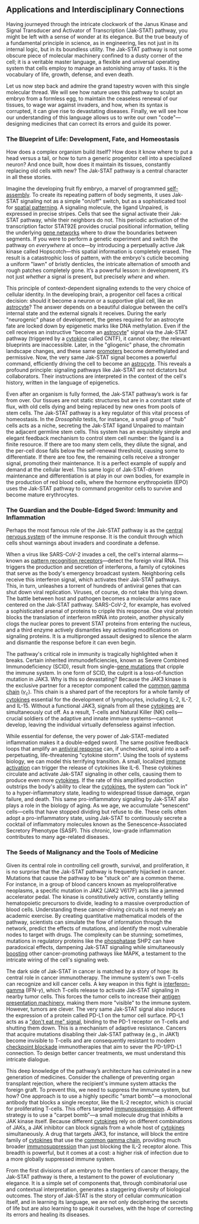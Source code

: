 ## Applications and Interdisciplinary Connections

Having journeyed through the intricate clockwork of the Janus Kinase and Signal Transducer and Activator of Transcription (Jak-STAT) pathway, you might be left with a sense of wonder at its elegance. But the true beauty of a fundamental principle in science, as in engineering, lies not just in its internal logic, but in its boundless utility. The Jak-STAT pathway is not some obscure piece of molecular machinery confined to a dusty corner of the cell; it is a veritable master language, a flexible and universal operating system that cells employ to manage an astonishing array of tasks. It is the vocabulary of life, growth, defense, and even death.

Let us now step back and admire the grand tapestry woven with this single molecular thread. We will see how nature uses this pathway to sculpt an embryo from a formless egg, to maintain the ceaseless renewal of our tissues, to wage war against invaders, and how, when its syntax is corrupted, it can give rise to devastating diseases. Finally, we will see how our understanding of this language allows us to write our own "code"—designing medicines that can correct its errors and guide its power.

### The Blueprint of Life: Development, Fate, and Homeostasis

How does a complex organism build itself? How does it know where to put a head versus a tail, or how to turn a generic progenitor cell into a specialized neuron? And once built, how does it maintain its tissues, constantly replacing old cells with new? The Jak-STAT pathway is a central character in all these stories.

Imagine the developing fruit fly embryo, a marvel of programmed [self-assembly](@article_id:142894). To create its repeating pattern of body segments, it uses Jak-STAT signaling not as a simple "on/off" switch, but as a sophisticated tool for [spatial patterning](@article_id:188498). A signaling molecule, the ligand Unpaired, is expressed in precise stripes. Cells that see the signal activate their Jak-STAT pathway, while their neighbors do not. This periodic activation of the transcription factor STAT92E provides crucial positional information, telling the underlying [gene networks](@article_id:262906) where to draw the boundaries between segments. If you were to perform a genetic experiment and switch the pathway on *everywhere* at once—by introducing a perpetually active Jak kinase called Hopscotch—this spatial information is completely erased. The result is a catastrophic loss of pattern, with the embryo's cuticle becoming a uniform "lawn" of bristly denticles, the intricate alternation of smooth and rough patches completely gone. It’s a powerful lesson: in development, it’s not just *whether* a signal is present, but precisely *where* and *when*.

This principle of context-dependent signaling extends to the very choice of cellular identity. In the developing brain, a progenitor cell faces a critical decision: should it become a neuron or a supportive glial cell, like an [astrocyte](@article_id:190009)? The answer depends on a beautiful dialogue between the cell’s internal state and the external signals it receives. During the early "neurogenic" phase of development, the genes required for an astrocyte fate are locked down by epigenetic marks like DNA methylation. Even if the cell receives an instructive "become an [astrocyte](@article_id:190009)" signal via the Jak-STAT pathway (triggered by a [cytokine](@article_id:203545) called CNTF), it cannot obey; the relevant blueprints are inaccessible. Later, in the "gliogenic" phase, the chromatin landscape changes, and these same [promoters](@article_id:149402) become demethylated and permissive. Now, the very same Jak-STAT signal becomes a powerful command, efficiently driving the cell to become an [astrocyte](@article_id:190009). This reveals a profound principle: signaling pathways like Jak-STAT are not dictators but collaborators. Their instructions are interpreted in the context of the cell's history, written in the language of epigenetics.

Even after an organism is fully formed, the Jak-STAT pathway’s work is far from over. Our tissues are not static structures but are in a constant state of flux, with old cells dying and being replaced by new ones from pools of stem cells. The Jak-STAT pathway is a key regulator of this vital process of homeostasis. In the *Drosophila* testis, for instance, a small group of "hub" cells acts as a niche, secreting the Jak-STAT ligand Unpaired to maintain the adjacent germline stem cells. This system has an exquisitely simple and elegant feedback mechanism to control stem cell number: the ligand is a finite resource. If there are too many stem cells, they dilute the signal, and the per-cell dose falls below the self-renewal threshold, causing some to differentiate. If there are too few, the remaining cells receive a stronger signal, promoting their maintenance. It is a perfect example of supply and demand at the cellular level. This same logic of Jak-STAT-driven maintenance and differentiation is at play in our own bodies, for example in the production of red blood cells, where the hormone erythropoietin (EPO) uses the Jak-STAT pathway to command progenitor cells to survive and become mature erythrocytes.

### The Guardian and the Double-Edged Sword: Immunity and Inflammation

Perhaps the most famous role of the Jak-STAT pathway is as the [central nervous system](@article_id:148221) of the immune response. It is the conduit through which cells shout warnings about invaders and coordinate a defense.

When a virus like SARS-CoV-2 invades a cell, the cell's internal alarms—known as [pattern recognition receptors](@article_id:146216)—detect the foreign viral RNA. This triggers the production and secretion of interferons, a family of cytokines that serve as the body's emergency broadcast system. Neighboring cells receive this interferon signal, which activates their Jak-STAT pathways. This, in turn, unleashes a torrent of hundreds of antiviral genes that can shut down viral replication. Viruses, of course, do not take this lying down. The battle between host and pathogen becomes a molecular arms race centered on the Jak-STAT pathway. SARS-CoV-2, for example, has evolved a sophisticated arsenal of proteins to cripple this response. One viral protein blocks the translation of interferon mRNA into protein, another physically clogs the nuclear pores to prevent STAT proteins from entering the nucleus, and a third enzyme actively dismantles key activating modifications on signaling proteins. It is a multipronged assault designed to silence the alarm and dismantle the response before it can even begin.

The pathway's critical role in immunity is tragically highlighted when it breaks. Certain inherited immunodeficiencies, known as Severe Combined Immunodeficiency (SCID), result from single-[gene mutations](@article_id:145635) that cripple the immune system. In one form of SCID, the culprit is a loss-of-function mutation in JAK3. Why is this so devastating? Because the JAK3 kinase is the exclusive partner for a receptor component called the [common gamma chain](@article_id:204234) ($\gamma_c$). This chain is a shared part of the receptors for a whole family of [cytokines](@article_id:155991) essential for the development of lymphocytes, including IL-2, IL-7, and IL-15. Without a functional JAK3, signals from all these [cytokines](@article_id:155991) are simultaneously cut off. As a result, T-cells and Natural Killer (NK) cells—crucial soldiers of the adaptive and innate immune systems—cannot develop, leaving the individual virtually defenseless against infection.

While essential for defense, the very power of Jak-STAT-mediated inflammation makes it a double-edged sword. The same positive feedback loops that amplify an [antiviral response](@article_id:191724) can, if unchecked, spiral into a self-perpetuating, life-threatening "cytokine storm". Using the tools of systems biology, we can model this terrifying transition. A small, localized [immune activation](@article_id:202962) can trigger the release of cytokines like IL-6. These cytokines circulate and activate Jak-STAT signaling in other cells, causing them to produce even more [cytokines](@article_id:155991). If the rate of this amplified production outstrips the body's ability to clear the [cytokines](@article_id:155991), the system can "lock in" to a hyper-inflammatory state, leading to widespread tissue damage, organ failure, and death. This same pro-inflammatory signaling by Jak-STAT also plays a role in the biology of aging. As we age, we accumulate "senescent" cells—cells that have stopped dividing but refuse to die. These cells often adopt a pro-inflammatory state, using Jak-STAT to continuously secrete a cocktail of inflammatory molecules known as the Senescence-Associated Secretory Phenotype (SASP). This chronic, low-grade inflammation contributes to many age-related diseases.

### The Seeds of Malignancy and the Tools of Medicine

Given its central role in controlling cell growth, survival, and proliferation, it is no surprise that the Jak-STAT pathway is frequently hijacked in cancer. Mutations that cause the pathway to be "stuck on" are a common theme. For instance, in a group of blood cancers known as myeloproliferative neoplasms, a specific mutation in JAK2 (JAK2 V617F) acts like a jammed accelerator pedal. The kinase is constitutively active, constantly telling hematopoietic precursors to divide, leading to a massive overproduction of blood cells. Understanding these cancer-driving circuits is not merely an academic exercise. By creating quantitative mathematical models of the pathway, scientists can simulate the flow of information through the network, predict the effects of mutations, and identify the most vulnerable nodes to target with drugs. The complexity can be stunning; sometimes, mutations in regulatory proteins like the [phosphatase](@article_id:141783) SHP2 can have paradoxical effects, dampening Jak-STAT signaling while simultaneously [boosting](@article_id:636208) other cancer-promoting pathways like MAPK, a testament to the intricate wiring of the cell's signaling web.

The dark side of Jak-STAT in cancer is matched by a story of hope: its central role in cancer immunotherapy. The immune system's own T-cells can recognize and kill cancer cells. A key weapon in this fight is [interferon-gamma](@article_id:203042) (IFN-$\gamma$), which T-cells release to activate Jak-STAT signaling in nearby tumor cells. This forces the tumor cells to increase their [antigen presentation machinery](@article_id:199795), making them more "visible" to the immune system. However, tumors are clever. The very same Jak-STAT signal also induces the expression of a protein called PD-L1 on the tumor cell surface. PD-L1 acts as a ["don't eat me" signal](@article_id:180125), binding to the PD-1 receptor on T-cells and shutting them down. This is a mechanism of adaptive resistance. Cancers that acquire mutations disabling their Jak-STAT pathway (e.g., in JAK1) become invisible to T-cells and are consequently resistant to modern [checkpoint blockade](@article_id:148913) immunotherapies that aim to sever the PD-1/PD-L1 connection. To design better cancer treatments, we must understand this intricate dialogue.

This deep knowledge of the pathway’s architecture has culminated in a new generation of medicines. Consider the challenge of preventing organ transplant rejection, where the recipient's immune system attacks the foreign graft. To prevent this, we need to suppress the immune system, but how? One approach is to use a highly specific "smart bomb"—a monoclonal antibody that blocks a single receptor, like the IL-2 receptor, which is crucial for proliferating T-cells. This offers targeted [immunosuppression](@article_id:150835). A different strategy is to use a "carpet bomb"—a small molecule drug that inhibits a JAK kinase itself. Because different [cytokines](@article_id:155991) rely on different combinations of JAKs, a JAK inhibitor can block signals from a whole host of [cytokines](@article_id:155991) simultaneously. A drug that targets JAK3, for instance, will block the entire family of [cytokines](@article_id:155991) that use the [common gamma chain](@article_id:204234), providing much broader [immunosuppression](@article_id:150835) than just blocking the IL-2 receptor alone. This breadth is powerful, but it comes at a cost: a higher risk of infection due to a more globally suppressed immune system.

From the first divisions of an embryo to the frontiers of cancer therapy, the Jak-STAT pathway is there, a testament to the power of evolutionary elegance. It is a simple set of components that, through combinatorial use and contextual interpretation, generates a staggering diversity of biological outcomes. The story of Jak-STAT is the story of cellular communication itself, and in learning its language, we are not only deciphering the secrets of life but are also learning to speak it ourselves, with the hope of correcting its errors and healing its diseases.